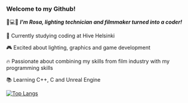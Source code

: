 ### Welcome to my Github! 

:movie_camera::computer::bulb:  ***I'm Rosa, lighting technician and filmmaker turned into a coder!***

:honeybee:    Currently studying coding at Hive Helsinki 

:video_game:    Excited about lighting, graphics and game development

:fire:    Passionate about combining my skills from film industry with my programming skills

:books:    Learning C++, C and Unreal Engine








[![Top Langs](https://github-readme-stats.vercel.app/api/top-langs/?username=rosamakinen&layout=compact&theme=vision-friendly-dark)](https://github.com/username/github-readme-stats)


<!--
**rosamakinen/rosamakinen** is a ✨ _special_ ✨ repository because its `README.md` (this file) appears on your GitHub profile.

Here are some ideas to get you started:

- 🔭 I’m currently working on ...
- 🌱 I’m currently learning ...
- 👯 I’m looking to collaborate on ...
- 🤔 I’m looking for help with ...
- 💬 Ask me about ...
- 📫 How to reach me: ...
- 😄 Pronouns: ...
- ⚡ Fun fact: ...
-->
